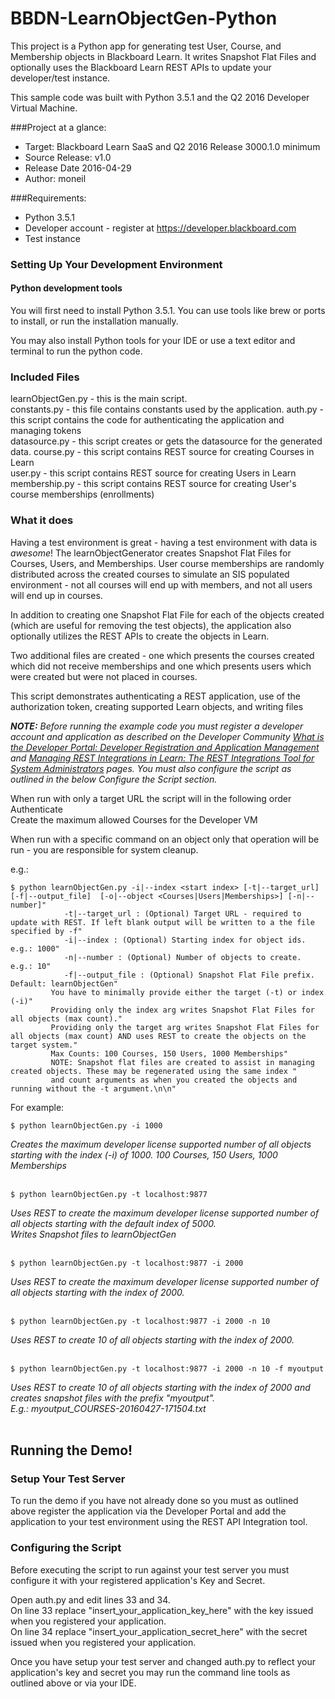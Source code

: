 # BBDN-LearnObjectGen-Python
This project is a Python app for generating test User, Course, and Membership objects in Blackboard Learn.
It writes Snapshot Flat Files and optionally uses the Blackboard Learn REST APIs to update your developer/test instance.

This sample code was built with Python 3.5.1 and the Q2 2016 Developer Virtual Machine.

###Project at a glance:
- Target: Blackboard Learn SaaS and Q2 2016 Release 3000.1.0 minimum
- Source Release: v1.0
- Release Date  2016-04-29
- Author: moneil

###Requirements:
- Python  3.5.1
- Developer account - register at https://developer.blackboard.com
- Test instance


### Setting Up Your Development Environment
#### Python development tools
You will first need to install Python 3.5.1. You can use tools like brew or ports to install, or run the installation manually.

You may also install Python tools for your IDE or use a text editor and terminal to run the python code.


### Included Files
learnObjectGen.py - this is the main script.<br/>
constants.py - this file contains constants used by the application.
auth.py - this script contains the code for authenticating the application and managing tokens<br/>
datasource.py - this script creates or gets the datasource for the generated data.
course.py - this script contains REST source for creating Courses in Learn<br/>
user.py - this script contains REST source for creating Users in Learn<br/>
membership.py - this script contains REST source for creating User's course memberships (enrollments)


### What it does
Having a test environment is great - having a test environment with data is <i>awesome</i>! 
The learnObjectGenerator creates Snapshot Flat Files for Courses, Users, and Memberships. 
User course memberships are randomly distributed across the created courses to simulate an
SIS populated environment - not all courses will end up with members, and not all users will 
end up in courses.

In addition to creating one Snapshot Flat File for each of the objects created (which are 
useful for removing the test objects), the application also optionally utilizes the REST APIs
 to create the objects in Learn.
 
Two additional files are created - one which presents the courses created which did not receive memberships 
and one which presents users which were created but were not placed in courses.

 
This script demonstrates authenticating a REST application, use of the authorization token, 
creating supported Learn objects, and writing files

<i><b>NOTE:</b> Before running the example code you must register a developer account and application as described on the Developer Community <a href="https://community.blackboard.com/docs/DOC-1579">What is the Developer Portal: Developer Registration and Application Management</a> and <a href="https://community.blackboard.com/docs/DOC-1580">Managing REST Integrations in Learn: The REST Integrations Tool for System Administrators</a> pages. You must also configure the script as outlined in the below Configure the Script section.</i>

When run with only a target URL the script will in the following order
Authenticate<br/>
Create the maximum allowed Courses for the Developer VM<br/>

When run with a specific command on an object only that operation will be run - you are responsible for system cleanup.

e.g.:
```
$ python learnObjectGen.py -i|--index <start index> [-t|--target_url] [-f|--output_file]  [-o|--object <Courses|Users|Memberships>] [-n|--number]"
            -t|--target_url : (Optional) Target URL - required to update with REST. If left blank output will be written to a the file specified by -f"
            -i|--index : (Optional) Starting index for object ids. e.g.: 1000"
            -n|--number : (Optional) Number of objects to create. e.g.: 10"
            -f|--output_file : (Optional) Snapshot Flat File prefix. Default: learnObjectGen"
         You have to minimally provide either the target (-t) or index (-i)"
         Providing only the index arg writes Snapshot Flat Files for all objects (max count)."
         Providing only the target arg writes Snapshot Flat Files for all objects (max count) AND uses REST to create the objects on the target system."
         Max Counts: 100 Courses, 150 Users, 1000 Memberships"
         NOTE: Snapshot flat files are created to assist in managing created objects. These may be regenerated using the same index "
         and count arguments as when you created the objects and running without the -t argument.\n\n"
```

For example:
```
$ python learnObjectGen.py -i 1000 
```
<i>Creates the maximum developer license supported number of all objects starting with the index (-i) of 1000. 100 Courses, 150 Users, 1000 Memberships
</i>
<br/><br/>

```
$ python learnObjectGen.py -t localhost:9877
```
<i>Uses REST to create the maximum developer license supported number of all objects starting with the default index of 5000.<br/>
Writes Snapshot files to learnObjectGen
</i>
<br/><br/>

```
$ python learnObjectGen.py -t localhost:9877 -i 2000
```
<i>Uses REST to create the maximum developer license supported number of all objects starting with the index of 2000. </i>
<br/><br/>

```
$ python learnObjectGen.py -t localhost:9877 -i 2000 -n 10
```
<i>Uses REST to create 10 of all objects starting with the index of 2000. </i>
<br/><br/>

```
$ python learnObjectGen.py -t localhost:9877 -i 2000 -n 10 -f myoutput
```
<i>Uses REST to create 10 of all objects starting with the index of 2000 and creates snapshot files with the prefix "myoutput".<br/>
E.g.: myoutput_COURSES-20160427-171504.txt</i>
<br/><br/>


## Running the Demo!
### Setup Your Test Server
To run the demo if you have not already done so you must as outlined above register the application via the Developer Portal and add the application to your test environment using the REST API Integration tool.


### Configuring the Script
Before executing the script to run against your test server you must configure it with your registered application's Key and Secret.

Open auth.py and edit lines 33 and 34.<br/>
On line 33 replace "insert_your_application_key_here" with the key issued when you registered your application.<br/>
On line 34 replace "insert_your_application_secret_here" with the secret issued when you registered your application.

Once you have setup your test server and changed auth.py to reflect your application's key and secret you may run the command line tools as outlined above or via your IDE.

